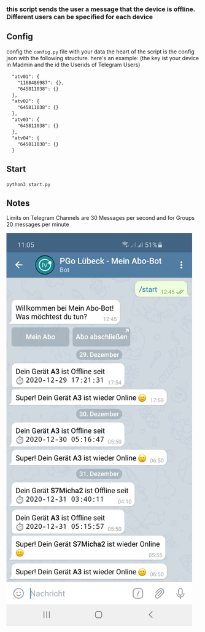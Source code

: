 ### this script sends the user a message that the device is offline. Different users can be specified for each device

## Config
config the `config.py` file with your data
the heart of the script is the config json with the following structure. here's an example: (the key ist your device in Madmin and the id the Userids of Telegram Users)
```
  "atv01": {
    "1168486987": {},
    "645811038": {}
  },
  "atv02": {
    "645811038": {}
  },
  "atv03": {
    "645811038": {}
  },
  "atv04": {
    "645811038": {}
  }
```

## Start
`python3 start.py`


## Notes

Limits on Telegram Channels are 30 Messages per second and for Groups 20 messages per minute

![example](https://raw.githubusercontent.com/Micha854/MadStatsLetter/master/example.jpg)